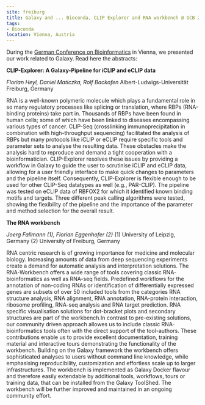 ```yaml
---
site: freiburg
title: Galaxy and ... Bioconda, CLIP Explorer and RNA workbench @ GCB 2018
tags:
- Bioconda
location: Vienna, Austria
---
```


During the [German Conference on Bioinformatics](https://gcb2018.csb.univie.ac.at) in Vienna, we presented our work related to Galaxy. Read here the abstracts:

**CLIP-Explorer: A Galaxy-Pipeline for iCLIP and eCLIP data**

*Florian Heyl, Daniel Maticzka, Rolf Backofen* 
Albert-Ludwigs-Universität Freiburg, Germany

RNA is a well-known polymeric molecule which plays a fundamental role in so many regulatory processes like splicing or translation, where RBPs (RNA-binding proteins) take part in. Thousands of RBPs have been found in human cells; some of which have been linked to diseases encompassing various types of cancer. CLIP-Seq (crosslinking immunoprecipitation 
in combination with high-throughput sequencing) facilitated the analysis of RBPs but many protocols like iCLIP or eCLIP require specific tools and parameter sets to analyse the resulting data. These obstacles make the analysis hard to reproduce and demand a tight cooperation with a bioinformatician. CLIP-Explorer resolves these issues by providing a workflow in Galaxy to guide the user to scrutinise iCLIP and eCLIP data, allowing for a user friendly interface to make quick changes to parameters and the pipeline itself. Consequently, CLIP-Explorer is flexible enough to be used for other CLIP-Seq datatypes as well (e.g., PAR-CLIP). The pipeline was tested on eCLIP data of RBFOX2 for which it identified known binding motifs and targets. Three different peak calling algorithms were tested, showing the flexibility of the pipeline and the importance of the parameter and method selection for the overall result.



**The RNA workbench**

*Joerg Fallmann (1), Florian Eggenhofer (2)*
(1) University of Leipzig, Germany
(2) University of Freiburg, Germany

RNA centric research is of growing importance for medicine and molecular biology. Increasing amounts of data from deep sequencing experiments create a demand for automatic analysis and interpretation solutions. The RNA-Workbench offers a wide range of tools covering classic RNA-bioinformatics as well as RNA-seq fields. Predefined workflows for the annotation of non-coding RNAs or identification of differentially expressed genes are subsets of over 50 included tools from the categories RNA structure analysis, RNA alignment, RNA annotation, RNA-protein interaction, ribosome profiling,
RNA-seq analysis and RNA target prediction. RNA specific visualisation solutions for dot-bracket plots and secondary structures are part of the workbench.In contrast to pre-existing solutions, our community driven approach allowes us
to include classic RNA-bioinformatics tools often with the direct support of the tool-authors. These contributions enable us to provide excellent documentation, training material and interactive tours demonstrating the functionality of the
workbench. Building on the Galaxy framework the workbench offers sophisticated analyses to users without command line knowledge, while emphasising reproducibility, customization and effortless scale up to larger infrastructures. The workbench is implemented as Galaxy Docker flavour and therefore easily extendable by additional tools, workflows, tours or training data, that can be installed from the Galaxy ToolShed. The workbench will be further improved and maintained
in an ongoing community effort.
